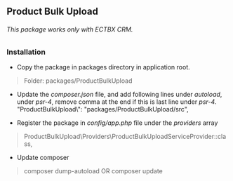 
## Product Bulk Upload
###### This package works only with ECTBX CRM.
### Installation

- Copy the package in packages directory in application root.
> Folder: packages/ProductBulkUpload

- Update the *composer.json* file, and add following lines under *autoload*, under *psr-4*, remove comma at the end if this is last line under *psr-4*.
"ProductBulkUpload\\": "packages/ProductBulkUpload/src",

- Register the package in *config/app.php* file under the *providers* array
> ProductBulkUpload\Providers\ProductBulkUploadServiceProvider::class,

- Update composer
> composer dump-autoload  OR composer update
